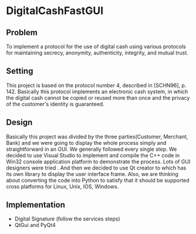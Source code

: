 # DigitalCashFastGUI

## Problem

To implement a protocol for the use of digital cash using various protocols for maintaining secrecy, anonymity, authenticity, integrity, and mutual trust.

## Setting

This project is based on the protocol number 4, described in [SCHN96], p. 142. Basically this protocol implements an electronic cash system, in which the digital cash cannot be copied or reused more than once and the privacy of the customer's identity is guaranteed.

## Design

Basically this project was divided by the three parties(Customer, Merchant, Bank) and we were going to display the whole process simply and straightforward in an GUI. We generally followed every single step. We decided to use Visual Studio to implement and compile the C++ code in Win32 console application platform to demonstrate the process. Lots of GUI designers were tried . And then we decided to use Qt creator to which has its own library to display the user interface frame. Also, we are thinking about converting the code into Python to satisfy that it should be supported cross platforms for Linux, Unix, IOS, Windows. 

## Implementation

-	Digital Signature (follow the services steps)
-	QtGui and PyQt4
